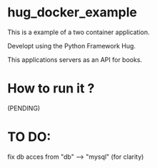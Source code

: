 # hug_docker_example

This is a example of a two container application. 

Developt using the Python Framework Hug. 

This applications servers as an API for books.

# How to run it ?
(PENDING)

# TO DO:
fix db acces from "db" --> "mysql" (for clarity)
